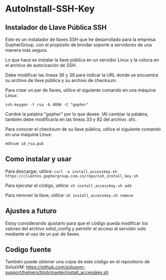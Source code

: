 # AutoInstall-SSH-Key
## Instalador de Llave Pública SSH


Este es un instalador de llaves SSH que he desarrollado para la empresa GopherGroup, con el propósito de brindar soporte a servidores de una manera más segura.

Lo que hace es instalar la llave pública en un servidor Linux y la coloca en el archivo de autorización de SSH.

Debe modificar las líneas 36 y 38 para indicar la URL donde se encuentra su archivo de llave pública y su archivo de checksum.

Para crear un par de llaves, utilice el siguiente comando en una máquina Linux:

`
ssh-keygen -t rsa -b 4096 -C "gopher"
`

Cambie la palabra "gopher" por lo que desee. (Al cambiar la palabra, también debe modificarla en las líneas 33 y 82 del archivo .sh).

Para conocer el checksum de su llave pública, utilice el siguiente comando en una máquina Linux:

`
md5sum id_rsa.pub
`

## Como instalar y usar 

Para descargar, utilice:
`
curl -o install_accesskey.sh https://clientes.gophergroup.com.co/repo/ssh_install_key.sh
`

Para ejecutar el código, utilice:
`
sh install_accesskey.sh add
`

Para remover la llave, utilice:
`
sh install_accesskey.sh remove
`

## Ajustes a futuro 
Estoy considerando ajustarlo para que el código pueda modificar los valores del archivo sshd_config y permitir el acceso al servidor solo mediante el uso de un par de llaves.

## Codigo fuente
También puede obtener una copia de este código en el repositorio de SolusVM: https://github.com/solusvm-support/helpers/blob/master/install_accesskey.sh
